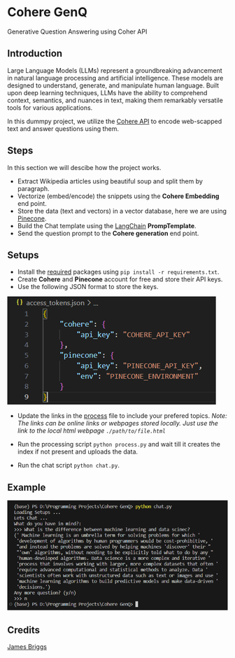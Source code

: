 # Cohere GenQ

Generative Question Answering using Coher API

## Introduction

Large Language Models (LLMs) represent a groundbreaking advancement in natural language processing and artificial intelligence. These models are designed to understand, generate, and manipulate human language. Built upon deep learning techniques, LLMs have the ability to comprehend context, semantics, and nuances in text, making them remarkably versatile tools for various applications.

In this dummpy project, we utilize the [Cohere API](https://cohere.com/) to encode web-scapped text and answer questions using them.

## Steps

In this section we will descibe how the project works.

- Extract Wikipedia articles using beautiful soup and split them by paragraph.
- Vectorize (embed/encode) the snippets using the **Cohere Embedding** end point.
- Store the data (text and vectors) in a vector database, here we are using [Pinecone](https://www.pinecone.io/).
- Build the Chat template using the [LangChain](https://github.com/langchain-ai/langchain) **PrompTemplate**.
- Send the question prompt to the **Cohere generation** end point.

## Setups

- Install the [required](requirements.txt) packages using `pip install -r requirements.txt`.
- Create **Cohere** and **Pinecone** account for free and store their API keys.
- Use the following JSON format to store the keys.

![JSON Format](access_tokens.png)

- Update the links in the [process](process.py#L101) file to include your prefered topics.
  _Note: The links can be online links or webpages stored locally. Just use the link to the local html webpage `./path/to/file.html`_

- Run the processing script `python process.py` and wait till it creates the index if not present and uploads the data.
- Run the chat script `python chat.py`.

## Example

![Example](example.png)

## Credits

[James Briggs](https://youtube.com/playlist?list=PLIUOU7oqGTLgBf0X_KzRlsqyM2Cs7Dxp9)
